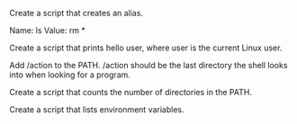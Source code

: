 Create a script that creates an alias.

Name: ls
Value: rm *

Create a script that prints hello user, where user is the current Linux user.


Add /action to the PATH. /action should be the last directory the shell looks into when looking for a program.


Create a script that counts the number of directories in the PATH.


Create a script that lists environment variables.


